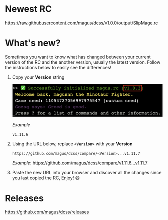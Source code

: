 # Newest RC

https://raw.githubusercontent.com/magus/dcss/v1.0.0/output/SlipMage.rc

# What's new?

Sometimes you want to know what has changed between your current version
of the RC and the another version, usually the latest version.
Follow the instructions below to easily see the differences!

1. Copy your **Version** string

    ![Example screenshot highlighting magus.rc version string](https://raw.githubusercontent.com/MageStudios/dcss/master/static/version-string-example.97956d.png)

    _Example_
    ```
    v1.11.6
    ```

1. Using the URL below, replace **`<Version>`** with your **Version**

    ```
    https://github.com/magus/dcss/compare/<Version>...v1.11.7
    ```
    _Example_: https://github.com/magus/dcss/compare/v1.11.6...v1.11.7

1. Paste the new URL into your browser and discover all the changes since you last copied the RC, Enjoy! 😄


# Releases

https://github.com/magus/dcss/releases

